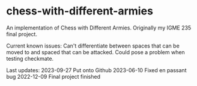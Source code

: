 # chess-with-different-armies
An implementation of Chess with Different Armies. Originally my IGME 235 final project.

Current known issues:
Can't differentiate between spaces that can be moved to and spaced that can be attacked. Could pose a problem when testing checkmate.

Last updates:
2023-09-27
Put onto Github
2023-06-10
Fixed en passant bug
2022-12-09
Final project finished
